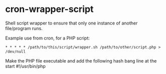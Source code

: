 cron-wrapper-script
===================

Shell script wrapper to ensure that only one instance of another file/program runs.

Example use from cron, for a PHP script:

    * * * * * /path/to/this/script/wrapper.sh /path/to/other/script.php > /dev/null


Make the PHP file executable and add the following hash bang line at the start
    #!/usr/bin/php